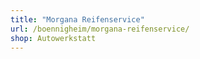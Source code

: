 ```yaml
---
title: "Morgana Reifenservice"
url: /boennigheim/morgana-reifenservice/
shop: Autowerkstatt
---
```

